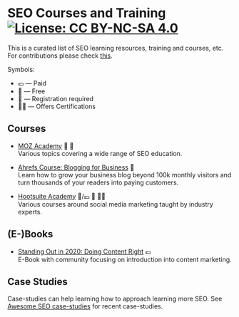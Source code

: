 # SEO Courses and Training [![License: CC BY-NC-SA 4.0](https://licensebuttons.net/l/by-nc-sa/4.0/80x15.png)](https://creativecommons.org/licenses/by-nc-sa/4.0/)

This is a curated list of SEO learning resources, training and courses, etc. For contributions please check [this](https://github.com/Awesome-SEO/seo-courses-and-training/blob/main/CONTRIBUTIONS.md).

Symbols:

 - 💶️ &mdash; Paid
 - 🎁️ &mdash; Free
 - 🔐️ &mdash; Registration required
 - 👨‍🎓️ &mdash; Offers Certifications

## Courses

 - [MOZ Academy](https://academy.moz.com/) <span title="Free">🎁️</span> <span title="Account required">🔐️</span><br>
   Various topics covering a wide range of SEO education.

 - [Ahrefs Course: Blogging for Business](https://ahrefs.com/academy/blogging-for-business) <span title="Free">🎁️</span><br>
   Learn how to grow your business blog beyond 100k monthly visitors and turn thousands of your readers into paying customers.

 - [Hootsuite Academy](https://education.hootsuite.com/) <span title="Free & Paid">🎁️/💶️</span> <span title="Account required">🔐️</span> <span title="Offers Certifications">👨‍🎓️</span><br>
   Various courses around social media marketing taught by industry experts.


## (E-)Books

 - [Standing Out in 2020: Doing Content Right](https://gumroad.com/l/doing-content-right) <span title="Paid">💶️</span><br>
   E-Book with community focusing on introduction into content marketing.


## Case Studies

Case-studies can help learning how to approach learning more SEO. See [Awesome SEO case-studies](https://github.com/Awesome-SEO/seo-case-studies) for recent case-studies.
